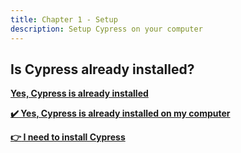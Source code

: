 ```yaml
---
title: Chapter 1 - Setup
description: Setup Cypress on your computer
---
```


## Is Cypress already installed? 

<a href="../../c2/c2e1/c2e1.md"><b>Yes, Cypress is already installed </b></href>

__[:heavy_check_mark: Yes, Cypress is already installed on my computer](../../c2/c2e1/c2e1.md)__

__[:point_right: I need to install Cypress](c1/c1e2/c1e2.md)__
